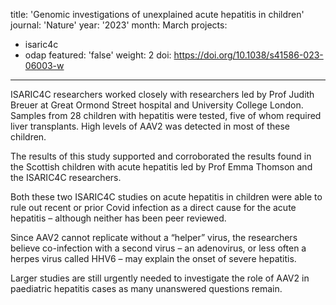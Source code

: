 title: 'Genomic investigations of unexplained acute hepatitis in children'
journal: 'Nature'
year: '2023'
month: March
projects:
- isaric4c
- odap
featured: 'false'
weight: 2
doi: https://doi.org/10.1038/s41586-023-06003-w
---

ISARIC4C researchers worked closely with researchers led by Prof Judith Breuer at Great Ormond Street hospital and University College London. Samples from 28 children with hepatitis were tested, five of whom required liver transplants. High levels of AAV2 was detected in most of these children.

The results of this study supported and corroborated the results found in the Scottish children with acute hepatitis led by Prof Emma Thomson and the ISARIC4C researchers. 

Both these two ISARIC4C studies on acute hepatitis in children were able to rule out recent or prior Covid infection as a direct cause for the acute hepatitis – although neither has been peer reviewed.

Since AAV2 cannot replicate without a “helper” virus, the researchers believe co-infection with a second virus – an adenovirus, or less often a herpes virus called HHV6 – may explain the onset of severe hepatitis. 

Larger studies are still urgently needed to investigate the role of AAV2 in paediatric hepatitis cases as many unanswered questions remain.

